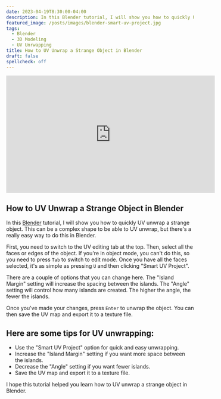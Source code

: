 ```yaml
---
date: 2023-04-19T8:30:00-04:00
description: In this Blender tutorial, I will show you how to quickly UV unwrap a strange object. This can be a complex shape to be able to UV unwrap, but there's a really easy way to do this in Blender.
featured_image: /posts/images/blender-smart-uv-project.jpg
tags:
  - Blender
  - 3D Modeling
  - UV Unrwapping
title: How to UV Unwrap a Strange Object in Blender
draft: false
spellcheck: off
---
```


<div class="iframe-16-9-container">
<iframe class="youTubeIframe" width="560" height="315" src="https://www.youtube.com/embed/MkT4xIhoaLM?rel=0" title="YouTube video player" frameborder="0" allow="accelerometer; autoplay; clipboard-write; encrypted-media; gyroscope; picture-in-picture; web-share" allowfullscreen></iframe>
</div>

## How to UV Unwrap a Strange Object in Blender

In this [Blender](./blender.md) tutorial, I will show you how to quickly UV unwrap a strange object. This can be a complex shape to be able to UV unwrap, but there's a really easy way to do this in Blender.

First, you need to switch to the UV editing tab at the top. Then, select all the faces or edges of the object. If you're in object mode, you can't do this, so you need to press `Tab` to switch to edit mode. Once you have all the faces selected, it's as simple as pressing `U` and then clicking "Smart UV Project".

There are a couple of options that you can change here. The "Island Margin" setting will increase the spacing between the islands. The "Angle" setting will control how many islands are created. The higher the angle, the fewer the islands.

Once you've made your changes, press `Enter` to unwrap the object. You can then save the UV map and export it to a texture file.

## Here are some tips for UV unwrapping:

- Use the "Smart UV Project" option for quick and easy unwrapping.
- Increase the "Island Margin" setting if you want more space between the islands.
- Decrease the "Angle" setting if you want fewer islands.
- Save the UV map and export it to a texture file.

I hope this tutorial helped you learn how to UV unwrap a strange object in Blender.
